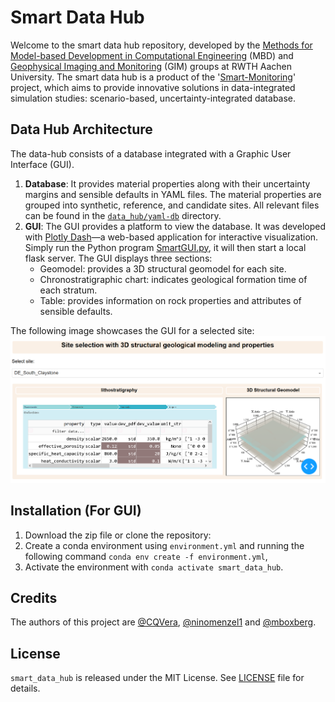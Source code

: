 # Smart Data Hub
Welcome to the smart data hub repository, developed by the [Methods for Model-based Development in Computational Engineering](https://www.mbd.rwth-aachen.de/) (MBD) and 
[Geophysical Imaging and Monitoring](https://www.gim.rwth-aachen.de/) (GIM) groups at RWTH Aachen University. The smart 
data hub is a product of the '[Smart-Monitoring](https://www.mbd.rwth-aachen.de/go/id/sxklc?lidx=1#aaaaaaaaaasxkoh)' project,
which aims to provide innovative solutions in data-integrated simulation studies: scenario-based, uncertainty-integrated database.

## Data Hub Architecture
The data-hub consists of a database integrated with a Graphic User Interface (GUI).
1. **Database**: It provides material properties along with their uncertainty margins and sensible defaults 
in YAML files. The material properties are grouped into synthetic, 
reference, and candidate sites. All relevant files can be found in the [`data_hub/yaml-db`](./data_hub/yaml-db/readme.md) directory.
2. **GUI**: The GUI provides a platform to view the database. It was developed with [Plotly Dash](https://dash.plotly.com/)—a web-based application for interactive visualization.
Simply run the Python program [SmartGUI.py](./SmartGUI.py), it will then start a local flask server. 
The GUI displays three sections:
   * Geomodel: provides a 3D structural geomodel for each site.
   * Chronostratigraphic chart: indicates geological formation time of each stratum.
   * Table: provides information on rock properties and attributes of sensible defaults.

The following image showcases the GUI for a selected site:
![](GUI.PNG)

## Installation (For GUI)
1. Download the zip file or clone the repository:
2. Create a conda environment using ``environment.yml`` and running the following command ``conda env create -f environment.yml``, 
3. Activate the environment with ``conda activate smart_data_hub``.

## Credits
The authors of this project are [@CQVera](https://github.com/CQVera), [@ninomenzel1](https://github.com/ninomenzel1) and 
[@mboxberg](https://github.com/mboxberg).

## License
`smart_data_hub` is released under the MIT License. See [LICENSE](LICENSE) file for details.
